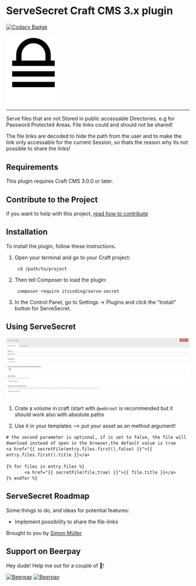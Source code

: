 # ServeSecret Craft CMS 3.x plugin

[![Codacy Badge](https://api.codacy.com/project/badge/Grade/023ab9c270804de7a900d3dc9f305ca2)](https://www.codacy.com/app/boscho87/serve-secret?utm_source=github.com&amp;utm_medium=referral&amp;utm_content=boscho87/serve-secret&amp;utm_campaign=Badge_Grade)

<img src="https://github.com/boscho87/serve-secret/blob/master/resources/img/icon.svg" width="150">

___

Serve files that are not Stored in public accessable Directories. e.g for Password Protected Areas. File links could and should not be shared!

The file links are decoded to hide the path from the user and to make the link only accessable for the current Session, so thats the reason why its not possible to share the links!

## Requirements

This plugin requires Craft CMS 3.0.0 or later.

## Contribute to the Project

if you want to help with this project, [read how to contribute](CONTRIBUTE.md)

## Installation

To install the plugin, follow these instructions.

1. Open your terminal and go to your Craft project:

        cd /path/to/project

2. Then tell Composer to load the plugin:

        composer require itscoding/serve-secret

3. In the Control Panel, go to Settings → Plugins and click the “Install” button for ServeSecret.


## Using ServeSecret

![Screenshot](resources/img/volume.png)

1. Crate a volume in craft (start with `@webroot` is recommended but it should work also with absolute paths

2. Use it in your templates --> put your asset as an method argument!


```twig
# the second parameter is optional, if is set to false, the file will download instead of open in the browser,the default value is true
<a href="{{ secretFile(entry.files.first(),false) }}">{{ entry.files.first().title }}</a>

{% for files in entry.files %}
       <a href="{{ secretFile(file,true) }}">{{ file.title }}</a>
{% endfor %}

```

## ServeSecret Roadmap

Some things to do, and ideas for potential features:

* Implement possibility to share the file-links

Brought to you by [Simon Müller](https://itscoding.ch)

## Support on Beerpay
Hey dude! Help me out for a couple of :beers:!

[![Beerpay](https://beerpay.io/boscho87/serve-secret/badge.svg?style=beer-square)](https://beerpay.io/boscho87/serve-secret)  [![Beerpay](https://beerpay.io/boscho87/serve-secret/make-wish.svg?style=flat-square)](https://beerpay.io/boscho87/serve-secret?focus=wish)